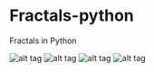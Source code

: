 # Fractals-python
Fractals in Python

![alt tag](https://github.com/ale93111/Fractals/blob/master/lyapunov/asset/lyapunov_1.png)
![alt tag](https://github.com/ale93111/Fractals/blob/master/lyapunov/asset/lyapunov_2.png)
![alt tag](https://github.com/ale93111/Fractals/blob/master/lyapunov/asset/lyapunov_3.png)
![alt tag](https://github.com/ale93111/Fractals/blob/master/lyapunov/asset/lyapunov_4.png)

